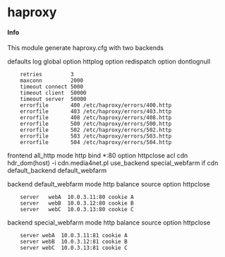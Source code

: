 # haproxy

#### Info
This module generate haproxy.cfg with two backends  


defaults
        log             global
        option          httplog
        option          redispatch
        option          dontlognull
        
        retries         3
        maxconn         2000
        timeout connect 5000
        timeout client  50000
        timeout server  50000
        errorfile       400 /etc/haproxy/errors/400.http
        errorfile       403 /etc/haproxy/errors/403.http
        errorfile       408 /etc/haproxy/errors/408.http
        errorfile       500 /etc/haproxy/errors/500.http
        errorfile       502 /etc/haproxy/errors/502.http
        errorfile       503 /etc/haproxy/errors/503.http
        errorfile       504 /etc/haproxy/errors/504.http

frontend all_http
        mode            http
        bind            *:80
        option          httpclose
        acl cdn hdr_dom(host) -i cdn.media4net.pl
        use_backend special_webfarm if cdn
        default_backend default_webfarm
        
backend default_webfarm
        mode    http
        balance source
        option  httpclose
        
        server   webA  10.0.3.11:80 cookie A
        server   webB  10.0.3.12:80 cookie B
        server   webC  10.0.3.13:80 cookie C

backend special_webfarm
        mode    http
        balance source
        option  httpclose
        
        server webA  10.0.3.11:81 cookie A
        server webB  10.0.3.12:81 cookie B
        server webC  10.0.3.13:81 cookie C


